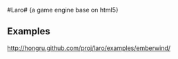 #Laro#
{a game engine base on html5}

## Examples ##
http://hongru.github.com/proj/laro/examples/emberwind/

 